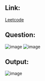 ## Link:
[Leetcode](https://leetcode.com/problems/longest-common-subsequence/)

## Question:
![image](https://github.com/user-attachments/assets/a9fef37c-3864-46d6-9394-1167a8a9473f)
![image](https://github.com/user-attachments/assets/07b41fb8-e811-40b2-bcc8-ad47b9ef38d7)

## Output:
![image](https://github.com/user-attachments/assets/14765355-9bc2-4d1a-a19f-a99028813091)
